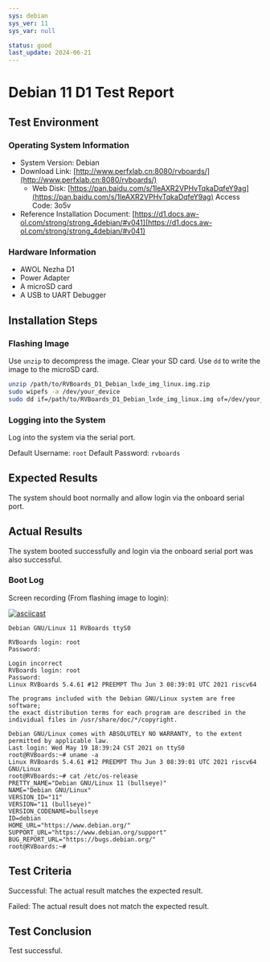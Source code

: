 ```yaml
---
sys: debian
sys_ver: 11
sys_var: null

status: good
last_update: 2024-06-21
---
```


# Debian 11 D1 Test Report

## Test Environment

### Operating System Information

- System Version: Debian
- Download Link: [http://www.perfxlab.cn:8080/rvboards/](http://www.perfxlab.cn:8080/rvboards/)
    - Web Disk: [https://pan.baidu.com/s/1leAXR2VPHvTqkaDqfeY9ag](https://pan.baidu.com/s/1leAXR2VPHvTqkaDqfeY9ag) Access Code: 3o5v
- Reference Installation Document: [https://d1.docs.aw-ol.com/strong/strong_4debian/#v041](https://d1.docs.aw-ol.com/strong/strong_4debian/#v041)

### Hardware Information

- AWOL Nezha D1 
- Power Adapter
- A microSD card
- A USB to UART Debugger

## Installation Steps

### Flashing Image

Use `unzip` to decompress the image.
Clear your SD card.
Use `dd` to write the image to the microSD card.

```bash
unzip /path/to/RVBoards_D1_Debian_lxde_img_linux.img.zip
sudo wipefs -a /dev/your_device
sudo dd if=/path/to/RVBoards_D1_Debian_lxde_img_linux.img of=/dev/your_device bs=1M status=progress
```

### Logging into the System

Log into the system via the serial port.

Default Username: `root`
Default Password: `rvboards`

## Expected Results

The system should boot normally and allow login via the onboard serial port.

## Actual Results

The system booted successfully and login via the onboard serial port was also successful.

### Boot Log

Screen recording (From flashing image to login):

[![asciicast](https://asciinema.org/a/7osW4u2FvkucqlfODK4nEBMQm.svg)](https://asciinema.org/a/7osW4u2FvkucqlfODK4nEBMQm)

```log
Debian GNU/Linux 11 RVBoards ttyS0

RVBoards login: root
Password: 

Login incorrect
RVBoards login: root
Password: 
Linux RVBoards 5.4.61 #12 PREEMPT Thu Jun 3 08:39:01 UTC 2021 riscv64

The programs included with the Debian GNU/Linux system are free software;
the exact distribution terms for each program are described in the
individual files in /usr/share/doc/*/copyright.

Debian GNU/Linux comes with ABSOLUTELY NO WARRANTY, to the extent
permitted by applicable law.
Last login: Wed May 19 18:39:24 CST 2021 on ttyS0
root@RVBoards:~# uname -a
Linux RVBoards 5.4.61 #12 PREEMPT Thu Jun 3 08:39:01 UTC 2021 riscv64 GNU/Linux
root@RVBoards:~# cat /etc/os-release 
PRETTY_NAME="Debian GNU/Linux 11 (bullseye)"
NAME="Debian GNU/Linux"
VERSION_ID="11"
VERSION="11 (bullseye)"
VERSION_CODENAME=bullseye
ID=debian
HOME_URL="https://www.debian.org/"
SUPPORT_URL="https://www.debian.org/support"
BUG_REPORT_URL="https://bugs.debian.org/"
root@RVBoards:~# 

```

## Test Criteria

Successful: The actual result matches the expected result.

Failed: The actual result does not match the expected result.

## Test Conclusion

Test successful.
